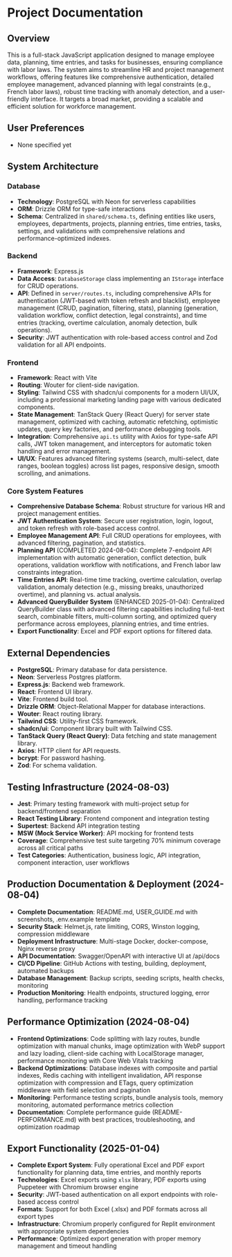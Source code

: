 # Project Documentation

## Overview
This is a full-stack JavaScript application designed to manage employee data, planning, time entries, and tasks for businesses, ensuring compliance with labor laws. The system aims to streamline HR and project management workflows, offering features like comprehensive authentication, detailed employee management, advanced planning with legal constraints (e.g., French labor laws), robust time tracking with anomaly detection, and a user-friendly interface. It targets a broad market, providing a scalable and efficient solution for workforce management.

## User Preferences
- None specified yet

## System Architecture

### Database
- **Technology**: PostgreSQL with Neon for serverless capabilities
- **ORM**: Drizzle ORM for type-safe interactions
- **Schema**: Centralized in `shared/schema.ts`, defining entities like users, employees, departments, projects, planning entries, time entries, tasks, settings, and validations with comprehensive relations and performance-optimized indexes.

### Backend
- **Framework**: Express.js
- **Data Access**: `DatabaseStorage` class implementing an `IStorage` interface for CRUD operations.
- **API**: Defined in `server/routes.ts`, including comprehensive APIs for authentication (JWT-based with token refresh and blacklist), employee management (CRUD, pagination, filtering, stats), planning (generation, validation workflow, conflict detection, legal constraints), and time entries (tracking, overtime calculation, anomaly detection, bulk operations).
- **Security**: JWT authentication with role-based access control and Zod validation for all API endpoints.

### Frontend
- **Framework**: React with Vite
- **Routing**: Wouter for client-side navigation.
- **Styling**: Tailwind CSS with shadcn/ui components for a modern UI/UX, including a professional marketing landing page with various dedicated components.
- **State Management**: TanStack Query (React Query) for server state management, optimized with caching, automatic refetching, optimistic updates, query key factories, and performance debugging tools.
- **Integration**: Comprehensive `api.ts` utility with Axios for type-safe API calls, JWT token management, and interceptors for automatic token handling and error management.
- **UI/UX**: Features advanced filtering systems (search, multi-select, date ranges, boolean toggles) across list pages, responsive design, smooth scrolling, and animations.

### Core System Features
- **Comprehensive Database Schema**: Robust structure for various HR and project management entities.
- **JWT Authentication System**: Secure user registration, login, logout, and token refresh with role-based access control.
- **Employee Management API**: Full CRUD operations for employees, with advanced filtering, pagination, and statistics.
- **Planning API** (COMPLETED 2024-08-04): Complete 7-endpoint API implementation with automatic generation, conflict detection, bulk operations, validation workflow with notifications, and French labor law constraints integration.
- **Time Entries API**: Real-time time tracking, overtime calculation, overlap validation, anomaly detection (e.g., missing breaks, unauthorized overtime), and planning vs. actual analysis.
- **Advanced QueryBuilder System** (ENHANCED 2025-01-04): Centralized QueryBuilder class with advanced filtering capabilities including full-text search, combinable filters, multi-column sorting, and optimized query performance across employees, planning entries, and time entries.
- **Export Functionality**: Excel and PDF export options for filtered data.

## External Dependencies
- **PostgreSQL**: Primary database for data persistence.
- **Neon**: Serverless Postgres platform.
- **Express.js**: Backend web framework.
- **React**: Frontend UI library.
- **Vite**: Frontend build tool.
- **Drizzle ORM**: Object-Relational Mapper for database interactions.
- **Wouter**: React routing library.
- **Tailwind CSS**: Utility-first CSS framework.
- **shadcn/ui**: Component library built with Tailwind CSS.
- **TanStack Query (React Query)**: Data fetching and state management library.
- **Axios**: HTTP client for API requests.
- **bcrypt**: For password hashing.
- **Zod**: For schema validation.

## Testing Infrastructure (2024-08-03)
- **Jest**: Primary testing framework with multi-project setup for backend/frontend separation
- **React Testing Library**: Frontend component and integration testing
- **Supertest**: Backend API integration testing
- **MSW (Mock Service Worker)**: API mocking for frontend tests
- **Coverage**: Comprehensive test suite targeting 70% minimum coverage across all critical paths
- **Test Categories**: Authentication, business logic, API integration, component interaction, user workflows

## Production Documentation & Deployment (2024-08-04)
- **Complete Documentation**: README.md, USER_GUIDE.md with screenshots, .env.example template
- **Security Stack**: Helmet.js, rate limiting, CORS, Winston logging, compression middleware
- **Deployment Infrastructure**: Multi-stage Docker, docker-compose, Nginx reverse proxy
- **API Documentation**: Swagger/OpenAPI with interactive UI at /api/docs
- **CI/CD Pipeline**: GitHub Actions with testing, building, deployment, automated backups
- **Database Management**: Backup scripts, seeding scripts, health checks, monitoring
- **Production Monitoring**: Health endpoints, structured logging, error handling, performance tracking

## Performance Optimization (2024-08-04)
- **Frontend Optimizations**: Code splitting with lazy routes, bundle optimization with manual chunks, image optimization with WebP support and lazy loading, client-side caching with LocalStorage manager, performance monitoring with Core Web Vitals tracking
- **Backend Optimizations**: Database indexes with composite and partial indexes, Redis caching with intelligent invalidation, API response optimization with compression and ETags, query optimization middleware with field selection and pagination
- **Monitoring**: Performance testing scripts, bundle analysis tools, memory monitoring, automated performance metrics collection
- **Documentation**: Complete performance guide (README-PERFORMANCE.md) with best practices, troubleshooting, and optimization roadmap

## Export Functionality (2025-01-04)
- **Complete Export System**: Fully operational Excel and PDF export functionality for planning data, time entries, and monthly reports
- **Technologies**: Excel exports using `xlsx` library, PDF exports using Puppeteer with Chromium browser engine
- **Security**: JWT-based authentication on all export endpoints with role-based access control
- **Formats**: Support for both Excel (.xlsx) and PDF formats across all export types
- **Infrastructure**: Chromium properly configured for Replit environment with appropriate system dependencies
- **Performance**: Optimized export generation with proper memory management and timeout handling